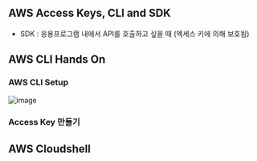 ## AWS Access Keys, CLI and SDK


- SDK : 응용프로그램 내에서 API를 호출하고 싶을 때 (엑세스 키에 의해 보호됨)

## AWS CLI Hands On
### AWS CLI Setup
![image](https://github.com/user-attachments/assets/951a0e62-7157-4fa9-8b1c-cbbfffdc6420)

### Access Key 만들기 


## AWS Cloudshell
